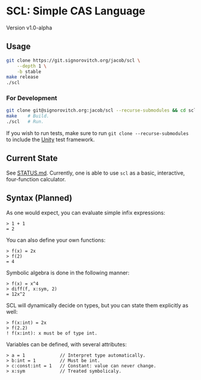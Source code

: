 # SCL: Simple CAS Language

Version v1.0-alpha

## Usage

```bash
git clone https://git.signorovitch.org/jacob/scl \
    --depth 1 \
    -b stable
make release
./scl
```

### For Development

```bash
git clone git@signorovitch.org:jacob/scl --recurse-submodules && cd scl
make    # Build.
./scl   # Run.
```

If you wish to run tests, make sure to run `git clone --recurse-submodules` to
include the [Unity](https://github.com/ThrowTheSwitch/Unity) test framework.

## Current State

See [STATUS.md](STATUS.md). Currently, one is able to use `scl` as a basic,
interactive, four-function calculator.

## Syntax (Planned)

As one would expect, you can evaluate simple infix expressions:

```scl
> 1 + 1
= 2
```

You can also define your own functions:

```scl
> f(x) = 2x
> f(2)
= 4
```

Symbolic algebra is done in the following manner:

```scl
> f(x) = x^4
> diff(f, x:sym, 2)
= 12x^2
```

SCL will dynamically decide on types, but you can state them explicitly as
well:

```scl
> f(x:int) = 2x
> f(2.2)
! f(x:int): x must be of type int.
```

Variables can be defined, with several attributes:

```scl
> a = 1             // Interpret type automatically.
> b:int = 1         // Must be int.
> c:const:int = 1   // Constant: value can never change.
> x:sym             // Treated symbolicaly.
```
